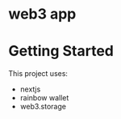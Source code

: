 # web3 app

# Getting Started

This project uses:
- nextjs
- rainbow wallet
- web3.storage
<!-- 
# to upload files to ipfd using web3-storage w3up
$ npm install -g @web3-storage/w3up-cli 
$ w3up id && w3up register meek10x@gmail.com && w3up whoami && w3up list 
$ w3up upload ~/Desktop/portfolio_oct_2022.pdf 
 -->
